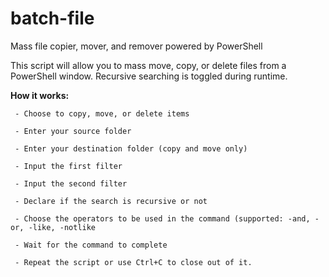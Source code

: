 # batch-file
Mass file copier, mover, and remover powered by PowerShell

This script will allow you to mass move, copy, or delete files from a PowerShell window. Recursive searching is toggled during runtime.

**How it works:**
     
     - Choose to copy, move, or delete items
     
     - Enter your source folder
     
     - Enter your destination folder (copy and move only)
     
     - Input the first filter
     
     - Input the second filter
     
     - Declare if the search is recursive or not
     
     - Choose the operators to be used in the command (supported: -and, -or, -like, -notlike
     
     - Wait for the command to complete
     
     - Repeat the script or use Ctrl+C to close out of it.
